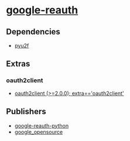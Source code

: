 # [google-reauth](https://pypi.org/project/google-reauth)

## Dependencies
- [pyu2f](packages/p/pyu2f.md)


## Extras

### oauth2client
- [oauth2client (>=2.0.0); extra=='oauth2client'](packages/o/oauth2client.md)


## Publishers
- [google-reauth-python](https://pypi.org/user/google-reauth-python)
- [google_opensource](https://pypi.org/user/google_opensource)


